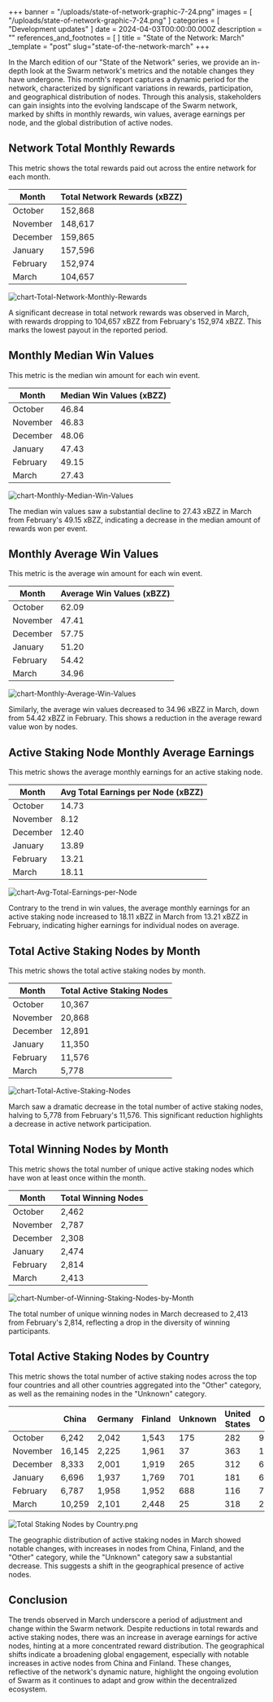 

+++
banner = "/uploads/state-of-network-graphic-7-24.png"
images = [ "/uploads/state-of-network-graphic-7-24.png" ]
categories = [ "Development updates" ]
date = 2024-04-03T00:00:00.000Z
description = ""
references_and_footnotes = [ ]
title = "State of the Network: March"
_template = "post"
slug="state-of-the-network-march"
+++


In the March edition of our "State of the Network" series, we provide an in-depth look at the Swarm network's metrics and the notable changes they have undergone. This month's report captures a dynamic period for the network, characterized by significant variations in rewards, participation, and geographical distribution of nodes. Through this analysis, stakeholders can gain insights into the evolving landscape of the Swarm network, marked by shifts in monthly rewards, win values, average earnings per node, and the global distribution of active nodes.

## Network Total Monthly Rewards

This metric shows the total rewards paid out across the entire network for each month.

| Month     | Total Network Rewards (xBZZ) |
|-----------|------------------------------|
| October   | 152,868                      |
| November  | 148,617                      |
| December  | 159,865                      |
| January   | 157,596                      |
| February  | 152,974                      |
| March     | 104,657                      |

![chart-Total-Network-Monthly-Rewards](/uploads/chart-Total-Network-Monthly-Rewards-March.png)

A significant decrease in total network rewards was observed in March, with rewards dropping to 104,657 xBZZ from February's 152,974 xBZZ. This marks the lowest payout in the reported period.

## Monthly Median Win Values
This metric is the median win amount for each win event.

| Month     | Median Win Values (xBZZ)  |
|-----------|---------------------------|
| October   | 46.84                     |
| November  | 46.83                     |
| December  | 48.06                     |
| January   | 47.43                     |
| February  | 49.15                     |
| March     | 27.43                     |


![chart-Monthly-Median-Win-Values](/uploads/chart-Monthly-Median-Win-Values-March.png)

The median win values saw a substantial decline to 27.43 xBZZ in March from February's 49.15 xBZZ, indicating a decrease in the median amount of rewards won per event.

## Monthly Average Win Values
This metric is the average win amount for each win event.

| Month     | Average Win Values (xBZZ)  |
|-----------|----------------------------|
| October   | 62.09                      |
| November  | 47.41                      |
| December  | 57.75                      |
| January   | 51.20                      |
| February  | 54.42                      |
| March     | 34.96                      |


![chart-Monthly-Average-Win-Values](/uploads/chart-Monthly-Average-Win-Values-March.png)

Similarly, the average win values decreased to 34.96 xBZZ in March, down from 54.42 xBZZ in February. This shows a reduction in the average reward value won by nodes.

## Active Staking Node Monthly Average Earnings
This metric shows the average monthly earnings for an active staking node.

| Month     | Avg Total Earnings per Node (xBZZ) |
|-----------|------------------------------------|
| October   | 14.73                              |
| November  | 8.12                               |
| December  | 12.40                              |
| January   | 13.89                              |
| February  | 13.21                              |
| March     | 18.11                              |

![chart-Avg-Total-Earnings-per-Node](/uploads/chart-Avg-Total-Earnings-per-Node-March.png)

Contrary to the trend in win values, the average monthly earnings for an active staking node increased to 18.11 xBZZ in March from 13.21 xBZZ in February, indicating higher earnings for individual nodes on average.

## Total Active Staking Nodes by Month

This metric shows the total active staking nodes by month. 

| Month     | Total Active Staking Nodes |
|-----------|----------------------------|
| October   | 10,367                     |
| November  | 20,868                     |
| December  | 12,891                     |
| January   | 11,350                     |
| February  | 11,576                     |
| March     | 5,778                      |

![chart-Total-Active-Staking-Nodes](/uploads/chart-Total-Active-Staking-Nodes-March.png)

March saw a dramatic decrease in the total number of active staking nodes, halving to 5,778 from February's 11,576. This significant reduction highlights a decrease in active network participation.

## Total Winning Nodes by Month

This metric shows the total number of unique active staking nodes which have won at least once within the month.

| Month     | Total Winning Nodes  |
|-----------|----------------------|
| October   | 2,462                |
| November  | 2,787                |
| December  | 2,308                |
| January   | 2,474                |
| February  | 2,814                |
| March     | 2,413                |

![chart-Number-of-Winning-Staking-Nodes-by-Month](/uploads/chart-Number-of-Winning-Staking-Nodes-by-Month-March.png)

The total number of unique winning nodes in March decreased to 2,413 from February's 2,814, reflecting a drop in the diversity of winning participants.

## Total Active Staking Nodes by Country

This metric shows the total number of active staking nodes across the top four countries and all other countries aggregated into the "Other" category, as well as the remaining nodes in the "Unknown" category.
 

|               | China  | Germany | Finland | Unknown | United States | Other |
|---------------|--------|---------|---------|---------|---------------|-------|
| October       | 6,242  | 2,042   | 1,543   | 175     | 282           | 91    |
| November      | 16,145 | 2,225   | 1,961   | 37      | 363           | 137   |
| December      | 8,333  | 2,001   | 1,919   | 265     | 312           | 61    |
| January       | 6,696  | 1,937   | 1,769   | 701     | 181           | 66    |
| February      | 6,787  | 1,958   | 1,952   | 688     | 116           | 75    |
| March         | 10,259 | 2,101   | 2,448   | 25      | 318           | 238   |

![Total Staking Nodes by Country.png](/uploads/Total-Active-Staking-Nodes-by-Country-March.png)

The geographic distribution of active staking nodes in March showed notable changes, with increases in nodes from China, Finland, and the "Other" category, while the "Unknown" category saw a substantial decrease. This suggests a shift in the geographical presence of active nodes.

## Conclusion

The trends observed in March underscore a period of adjustment and change within the Swarm network. Despite reductions in total rewards and active staking nodes, there was an increase in average earnings for active nodes, hinting at a more concentrated reward distribution. The geographical shifts indicate a broadening global engagement, especially with notable increases in active nodes from China and Finland. These changes, reflective of the network's dynamic nature, highlight the ongoing evolution of Swarm as it continues to adapt and grow within the decentralized ecosystem.